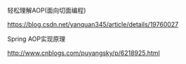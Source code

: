 轻松理解AOP(面向切面编程)

https://blog.csdn.net/yanquan345/article/details/19760027

Spring AOP实现原理

http://www.cnblogs.com/puyangsky/p/6218925.html






